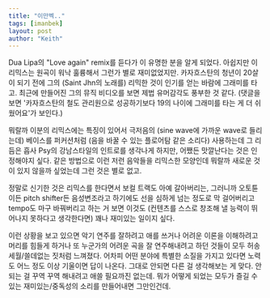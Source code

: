 ```yaml
---
title: "이만벡.."
tags: [imanbek]
layout: post
author: "Keith"
---
```


Dua Lipa의 "Love again" remix를 듣다가 이 유명한 분을 알게 되었다. 아쉽지만 이 리믹스는 원곡이 워낙 훌륭해서 그런가 별로 재미없었지만. 카자흐스탄의 청년이 20살이 되기 전에 그의 (Saint Jhn의 노래를) 리믹한 것이 인기를 얻는 바람에 그래미를 타고. 최근에 만들어진 그의 뮤직 비디오를 보면 제법 유머감각도 풍부한 것 같다. (댓글을 보면 '카자흐스탄의 철도 관리원으로 성공하기보다 19의 나이에 그래미를 타는 게 더 쉬웠어요'가 보인다.)

뭐랄까 이분의 리믹스에는 특징이 있어서 극저음의 (sine wave에 가까운 wave로 들리는데) 베이스를 퍼커션처럼 (음을 바꿀 수 있는 플로어탐 같은 소리다) 사용하는데 그 리듬은 흡사 Psy의 강남스타일의 인트로를 생각나게 하지만, 어쨌든 맛깔난다는 것은 인정해야지 싶다. 같은 방법으로 이런 저런 음악들을 리믹스한 모양인데 뭐랄까 새로운 것이 있지 않을까 싶었는데 그런 것은 별로 없고.

정말로 신기한 것은 리믹스를 한다면서 보컬 트랙도 아예 갈아버리는, 그러니까 오토튠이든 pitch shifter든 음성변조라고 하기에도 선을 심하게 넘는 정도로 막 걸어버리고 tempo도 마구 바꿔버리고 하는 거 보면 이것도 (컨텐츠를 스스로 창조해 낼 능력이 뛰어나지 못하다고 생각한다면) 꽤나 재미있는 일이지 싶다. 

이런 상황을 보고 있으면 악기 연주를 잘하려고 애를 쓰거나 어려운 이론을 이해하려고 머리를 힘들게 하거나 또 누군가의 어려운 곡을 잘 연주해내려고 하던 것들이 모두 허송세월/쓸데없는 짓처럼 느껴졌다. 어차피 어떤 분야에 특별한 소질을 가지고 있다면 노력도 어느 정도 이상 기울이면 답이 나온다. 그대로 안되면 다른 걸 생각해보는 게 맞다. 안되는 걸 꾸역 꾸역 해내려고 애쓸 필요까진 없는데. 뭐가 어떻게 되었는 모두가 즐길 수 있는 재미있는/중독성의 소리를 만들어내면 그만인건데. 
